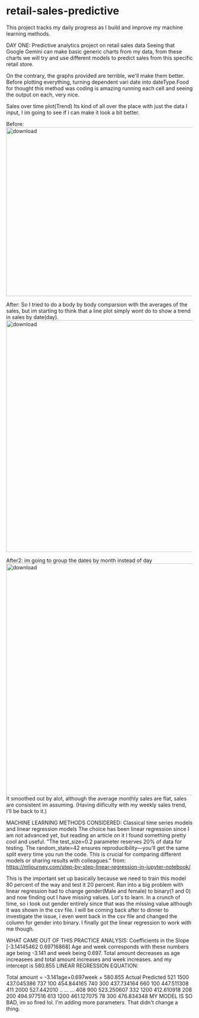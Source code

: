 # retail-sales-predictive
This project tracks my daily progress as I build and improve my machine learning methods. 

DAY ONE:
Predictive analytics project on retail sales data 
Seeing that Google Gemini can make basic generic charts from my data, from these charts we will try and use different models to predict sales from this specific retail store. 

On the contrary, the graphs provided are terrible, we'll make them better.
Before plotting everything, turning dependent vari date into dateType.Food for thought this method was coding is amazing running each cell and seeing the output on each, very nice.

 Sales over time plot(Trend)
 Its kind of all over the place with just the data I input, I im going to see if i can make it look a bit better. 

Before:
<img width="586" height="455" alt="download" src="https://github.com/user-attachments/assets/4f808a24-fdfc-4064-bc7b-157c7d572dae" />

After:
So I tried to do a body by body comparsion with the averages of the sales, but im starting to think that a line plot simply wont do to show a trend in sales by date(day).
<img width="1169" height="624" alt="download" src="https://github.com/user-attachments/assets/5037039c-a3f1-481e-bad8-b457a652149b" />

After2:
im going to group the dates by month instead of day
<img width="1178" height="624" alt="download" src="https://github.com/user-attachments/assets/ceec57f7-83d6-4f62-a52f-c0a6c7b4e393" />
It smoothed out by alot, although the average monthly sales are flat, sales are consistent im assuming. 
(Having diificulty with my weekly sales trend, I'll be back to it.) 

MACHINE LEARNING METHODS CONSIDERED:
Classical time series models and linear regression models
The choice has been linear regression since I am not advanced yet, but reading an article on it I found something pretty cool and useful. 
"The test_size=0.2 parameter reserves 20% of data for testing. The random_state=42 ensures reproducibility—you’ll get the same split every time you run the code. This is crucial for comparing different models or sharing results with colleagues." from: https://mljourney.com/step-by-step-linear-regression-in-jupyter-notebook/ 

This is the important set up basically because we need to train this model 80 percent of the way and test it 20 percent.
Ran into a big problem with linear regression had to change gender(Male and female) to binary(1 and 0) and now finding out I have missing values. Lot's to learn. 
In a crunch of time, so i took out gender entirely since that was the missing value although it was shown in the csv file. I will be coming back after to dinner to investigate the issue, i even went back in the csv file and changed the column for gender into binary. I finally got the linear regression to work with me though.

WHAT CAME OUT OF THIS PRACTICE ANALYSIS:
Coefficients in the Slope
[-3.14145462  0.69716868]
Age and week corresponds with these numbers age being -3.141 and week being 0.697.
Total amount decreases as age increasees and total amount increases and week increases.
and my intercept is 580.855
LINEAR REGRESSION EQUATION:

Total amount = -3.141age+0.697week + 580.855
 Actual   Predicted
521    1500  437.045386
737     100  454.844165
740     300  437.734164
660     100  447.511308
411    2000  527.442010
..      ...         ...
408     900  523.250607
332    1200  412.610918
208     200  494.977516
613    1200  461.127075
78      300  476.834348
MY MODEL IS SO BAD, im so fired lol.
I'm adding more parameters. That didn't change a thing.














